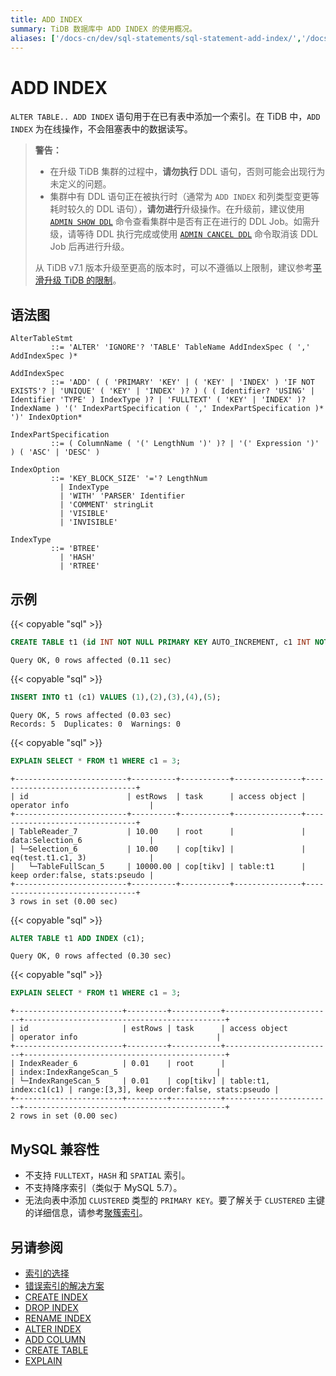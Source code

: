 ```yaml
---
title: ADD INDEX
summary: TiDB 数据库中 ADD INDEX 的使用概况。
aliases: ['/docs-cn/dev/sql-statements/sql-statement-add-index/','/docs-cn/dev/reference/sql/statements/add-index/']
---
```


# ADD INDEX

`ALTER TABLE.. ADD INDEX` 语句用于在已有表中添加一个索引。在 TiDB 中，`ADD INDEX` 为在线操作，不会阻塞表中的数据读写。

> **警告：**
>
> - 在升级 TiDB 集群的过程中，**请勿执行** DDL 语句，否则可能会出现行为未定义的问题。
> - 集群中有 DDL 语句正在被执行时（通常为 `ADD INDEX` 和列类型变更等耗时较久的 DDL 语句），**请勿进行**升级操作。在升级前，建议使用 [`ADMIN SHOW DDL`](/sql-statements/sql-statement-admin-show-ddl.md) 命令查看集群中是否有正在进行的 DDL Job。如需升级，请等待 DDL 执行完成或使用 [`ADMIN CANCEL DDL`](/sql-statements/sql-statement-admin-cancel-ddl.md) 命令取消该 DDL Job 后再进行升级。
> 
> 从 TiDB v7.1 版本升级至更高的版本时，可以不遵循以上限制，建议参考[平滑升级 TiDB 的限制](/smooth-upgrade-tidb.md#使用限制)。

## 语法图

```ebnf+diagram
AlterTableStmt
         ::= 'ALTER' 'IGNORE'? 'TABLE' TableName AddIndexSpec ( ',' AddIndexSpec )*

AddIndexSpec
         ::= 'ADD' ( ( 'PRIMARY' 'KEY' | ( 'KEY' | 'INDEX' ) 'IF NOT EXISTS'? | 'UNIQUE' ( 'KEY' | 'INDEX' )? ) ( ( Identifier? 'USING' | Identifier 'TYPE' ) IndexType )? | 'FULLTEXT' ( 'KEY' | 'INDEX' )? IndexName ) '(' IndexPartSpecification ( ',' IndexPartSpecification )* ')' IndexOption*

IndexPartSpecification
         ::= ( ColumnName ( '(' LengthNum ')' )? | '(' Expression ')' ) ( 'ASC' | 'DESC' )

IndexOption
         ::= 'KEY_BLOCK_SIZE' '='? LengthNum
           | IndexType
           | 'WITH' 'PARSER' Identifier
           | 'COMMENT' stringLit
           | 'VISIBLE'
           | 'INVISIBLE'

IndexType
         ::= 'BTREE'
           | 'HASH'
           | 'RTREE'
```

## 示例

{{< copyable "sql" >}}

```sql
CREATE TABLE t1 (id INT NOT NULL PRIMARY KEY AUTO_INCREMENT, c1 INT NOT NULL);
```

```
Query OK, 0 rows affected (0.11 sec)
```

{{< copyable "sql" >}}

```sql
INSERT INTO t1 (c1) VALUES (1),(2),(3),(4),(5);
```

```
Query OK, 5 rows affected (0.03 sec)
Records: 5  Duplicates: 0  Warnings: 0
```

{{< copyable "sql" >}}

```sql
EXPLAIN SELECT * FROM t1 WHERE c1 = 3;
```

```
+-------------------------+----------+-----------+---------------+--------------------------------+
| id                      | estRows  | task      | access object | operator info                  |
+-------------------------+----------+-----------+---------------+--------------------------------+
| TableReader_7           | 10.00    | root      |               | data:Selection_6               |
| └─Selection_6           | 10.00    | cop[tikv] |               | eq(test.t1.c1, 3)              |
|   └─TableFullScan_5     | 10000.00 | cop[tikv] | table:t1      | keep order:false, stats:pseudo |
+-------------------------+----------+-----------+---------------+--------------------------------+
3 rows in set (0.00 sec)
```

{{< copyable "sql" >}}

```sql
ALTER TABLE t1 ADD INDEX (c1);
```

```
Query OK, 0 rows affected (0.30 sec)
```

{{< copyable "sql" >}}

```sql
EXPLAIN SELECT * FROM t1 WHERE c1 = 3;
```

```
+------------------------+---------+-----------+------------------------+---------------------------------------------+
| id                     | estRows | task      | access object          | operator info                               |
+------------------------+---------+-----------+------------------------+---------------------------------------------+
| IndexReader_6          | 0.01    | root      |                        | index:IndexRangeScan_5                      |
| └─IndexRangeScan_5     | 0.01    | cop[tikv] | table:t1, index:c1(c1) | range:[3,3], keep order:false, stats:pseudo |
+------------------------+---------+-----------+------------------------+---------------------------------------------+
2 rows in set (0.00 sec)
```

## MySQL 兼容性

* 不支持 `FULLTEXT`，`HASH` 和 `SPATIAL` 索引。
* 不支持降序索引（类似于 MySQL 5.7）。
* 无法向表中添加 `CLUSTERED` 类型的 `PRIMARY KEY`。要了解关于 `CLUSTERED` 主键的详细信息，请参考[聚簇索引](/clustered-indexes.md)。

## 另请参阅

* [索引的选择](/choose-index.md)
* [错误索引的解决方案](/wrong-index-solution.md)
* [CREATE INDEX](/sql-statements/sql-statement-create-index.md)
* [DROP INDEX](/sql-statements/sql-statement-drop-index.md)
* [RENAME INDEX](/sql-statements/sql-statement-rename-index.md)
* [ALTER INDEX](/sql-statements/sql-statement-alter-index.md)
* [ADD COLUMN](/sql-statements/sql-statement-add-column.md)
* [CREATE TABLE](/sql-statements/sql-statement-create-table.md)
* [EXPLAIN](/sql-statements/sql-statement-explain.md)
